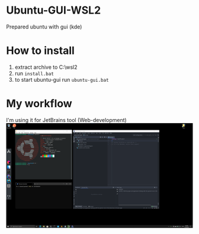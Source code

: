 # Ubuntu-GUI-WSL2
Prepared ubuntu with gui (kde)

# How to install

1. extract archive to C:\wsl2
2. run ``install.bat``
3. to start ubuntu-gui run ``ubuntu-gui.bat``

# My workflow
I'm using it for JetBrains tool (Web-development)
![Ubuntu+windows](https://raw.githubusercontent.com/Peredery/Ubuntu-GUI-WSL2/main/screen.png)

